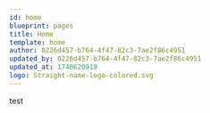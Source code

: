```yaml
---
id: home
blueprint: pages
title: Home
template: home
author: 0226d457-b764-4f47-82c3-7ae2f86c4951
updated_by: 0226d457-b764-4f47-82c3-7ae2f86c4951
updated_at: 1740620919
logo: Straight-name-logo-colored.svg
---
```

test